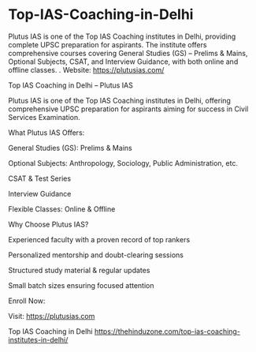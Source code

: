 # Top-IAS-Coaching-in-Delhi
Plutus IAS is one of the Top IAS Coaching institutes in Delhi, providing complete UPSC preparation for aspirants. The institute offers comprehensive courses covering General Studies (GS) – Prelims &amp; Mains, Optional Subjects, CSAT, and Interview Guidance, with both online and offline classes. .  Website: https://plutusias.com/


Top IAS Coaching in Delhi – Plutus IAS

Plutus IAS is one of the Top IAS Coaching institutes in Delhi, offering comprehensive UPSC preparation for aspirants aiming for success in Civil Services Examination.

What Plutus IAS Offers:

General Studies (GS): Prelims & Mains

Optional Subjects: Anthropology, Sociology, Public Administration, etc.

CSAT & Test Series

Interview Guidance

Flexible Classes: Online & Offline

Why Choose Plutus IAS?

Experienced faculty with a proven record of top rankers

Personalized mentorship and doubt-clearing sessions

Structured study material & regular updates

Small batch sizes ensuring focused attention

Enroll Now:

Visit: https://plutusias.com

Top IAS Coaching in Delhi
https://thehinduzone.com/top-ias-coaching-institutes-in-delhi/
